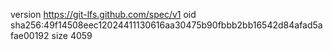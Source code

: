 version https://git-lfs.github.com/spec/v1
oid sha256:49f14508eec12024411130616aa30475b90fbbb2bb16542d84afad5afae00192
size 4059

